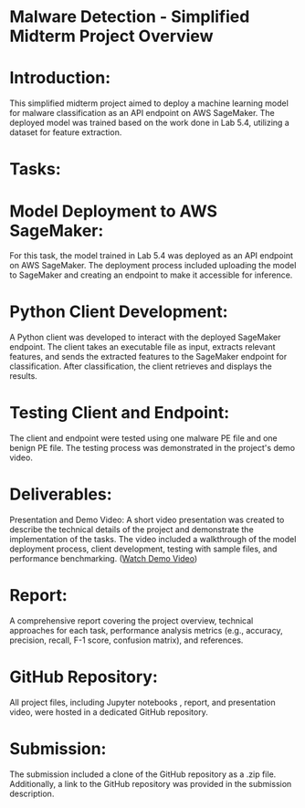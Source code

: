 # Malware Detection - Simplified Midterm Project Overview
# Introduction:
This simplified midterm project aimed to deploy a machine learning model for malware classification as an API endpoint on AWS SageMaker. The deployed model was trained based on the work done in Lab 5.4, utilizing a dataset for feature extraction.

# Tasks:
# Model Deployment to AWS SageMaker: 
For this task, the model trained in Lab 5.4 was deployed as an API endpoint on AWS SageMaker. The deployment process included uploading the model to SageMaker and creating an endpoint to make it accessible for inference.

# Python Client Development: 
A Python client was developed to interact with the deployed SageMaker endpoint. The client takes an executable file as input, extracts relevant features, and sends the extracted features to the SageMaker endpoint for classification. After classification, the client retrieves and displays the results.

# Testing Client and Endpoint: 
The client and endpoint were tested using one malware PE file and one benign PE file. The testing process was demonstrated in the project's demo video.

# Deliverables:
Presentation and Demo Video: A short video presentation was created to describe the technical details of the project and demonstrate the implementation of the tasks. The video included a walkthrough of the model deployment process, client development, testing with sample files, and performance benchmarking. ([Watch Demo Video](https://youtu.be/jwl71Xm6q1E?feature=shared))

# Report: 
A comprehensive report covering the project overview, technical approaches for each task, performance analysis metrics (e.g., accuracy, precision, recall, F-1 score, confusion matrix), and references.

# GitHub Repository: 
All project files, including Jupyter notebooks , report, and presentation video, were hosted in a dedicated GitHub repository. 
# Submission:
The submission included a clone of the GitHub repository as a .zip file. Additionally, a link to the GitHub repository was provided in the submission description.
